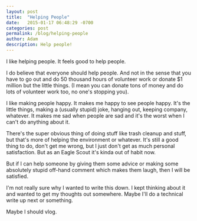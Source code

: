 ```yaml
---
layout: post
title:  "Helping People"
date:   2015-01-17 06:48:29 -0700
categories: post
permalink: /blog/helping-people
author: Adam
description: Help people!
---
```

I like helping people. It feels good to help people.

I do believe that everyone should help people. And not in the sense that you have to go out and do 50 thousand hours of volunteer work or donate $1 million but the little things. (I mean you can donate tons of money and do lots of volunteer work too, no one's stopping you).

I like making people happy. It makes me happy to see people happy. It's the little things, making a (usually stupid) joke, hanging out, keeping company, whatever. It makes me sad when people are sad and it's the worst when I can't do anything about it.

There's the super obvious thing of doing stuff like trash cleanup and stuff, but that's more of helping the environment or whatever. It's still a good thing to do, don't get me wrong, but I just don't get as much personal satisfaction. But as an Eagle Scout it's kinda out of habit now.

But if I can help someone by giving them some advice or making some absolutely stupid off-hand comment which makes them laugh, then I will be satisfied.

I'm not really sure why I wanted to write this down. I kept thinking about it and wanted to get my thoughts out somewhere. Maybe I'll do a technical write up next or something.

Maybe I should vlog.